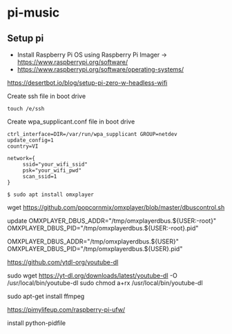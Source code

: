 # pi-music

## Setup pi
- Install Raspberry Pi OS using Raspberry Pi Imager -> https://www.raspberrypi.org/software/
- https://www.raspberrypi.org/software/operating-systems/

https://desertbot.io/blog/setup-pi-zero-w-headless-wifi

Create ssh file in boot drive

```
touch /e/ssh
```

Create wpa_supplicant.conf file in boot drive

```
ctrl_interface=DIR=/var/run/wpa_supplicant GROUP=netdev
update_config=1
country=VI

network={
     ssid="your_wifi_ssid"
     psk="your_wifi_pwd"
     scan_ssid=1
}
```


```
$ sudo apt install omxplayer

```

wget https://github.com/popcornmix/omxplayer/blob/master/dbuscontrol.sh

update 
OMXPLAYER_DBUS_ADDR="/tmp/omxplayerdbus.${USER:-root}"
OMXPLAYER_DBUS_PID="/tmp/omxplayerdbus.${USER:-root}.pid"

OMXPLAYER_DBUS_ADDR="/tmp/omxplayerdbus.${USER}"
OMXPLAYER_DBUS_PID="/tmp/omxplayerdbus.${USER}.pid"

https://github.com/ytdl-org/youtube-dl

sudo wget https://yt-dl.org/downloads/latest/youtube-dl -O /usr/local/bin/youtube-dl
sudo chmod a+rx /usr/local/bin/youtube-dl

sudo apt-get install ffmpeg


https://pimylifeup.com/raspberry-pi-ufw/


install python-pidfile